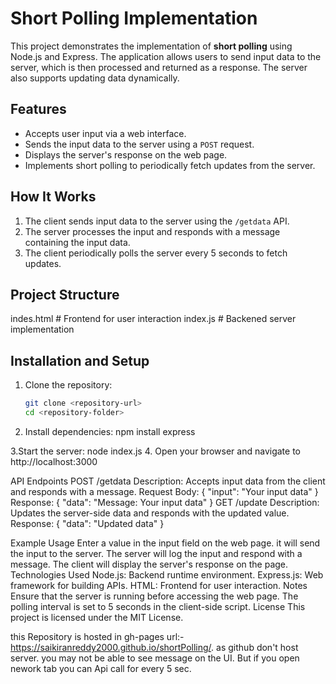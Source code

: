 # Short Polling Implementation

This project demonstrates the implementation of **short polling** using Node.js and Express. The application allows users to send input data to the server, which is then processed and returned as a response. The server also supports updating data dynamically.

## Features
- Accepts user input via a web interface.
- Sends the input data to the server using a `POST` request.
- Displays the server's response on the web page.
- Implements short polling to periodically fetch updates from the server.

## How It Works
1. The client sends input data to the server using the `/getdata` API.
2. The server processes the input and responds with a message containing the input data.
3. The client periodically polls the server every 5 seconds to fetch updates.

## Project Structure
indes.html # Frontend for user interaction
index.js # Backened server implementation

## Installation and Setup
1. Clone the repository:
   ```bash
   git clone <repository-url>
   cd <repository-folder>

2. Install dependencies:
    npm install express

3.Start the server:
    node index.js
4. Open your browser and navigate to 
    http://localhost:3000

API Endpoints
POST /getdata
Description: Accepts input data from the client and responds with a message.
Request Body:
    {
  "input": "Your input data"
}
Response:
{
  "data": "Message: Your input data"
}
GET /update
Description: Updates the server-side data and responds with the updated value.
Response:
{
  "data": "Updated data"
}

Example Usage
Enter a value in the input field on the web page.
it will send the input to the server.
The server will log the input and respond with a message.
The client will display the server's response on the page.
Technologies Used
Node.js: Backend runtime environment.
Express.js: Web framework for building APIs.
HTML: Frontend for user interaction.
Notes
Ensure that the server is running before accessing the web page.
The polling interval is set to 5 seconds in the client-side script.
License
This project is licensed under the MIT License.


this Repository is hosted in gh-pages 
url:- https://saikiranreddy2000.github.io/shortPolling/. 
as github don't host server. you may not be able to see message on the UI. 
But if you open nework tab you can Api call for every 5 sec.
